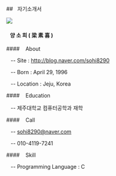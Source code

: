 ##&nbsp;&nbsp;&nbsp;자기소개서

![](http://postfiles14.naver.net/20160329_237/sohi8290_1459230611788ln8Rv_JPEG/face2.jpg?type=w2)

#### &nbsp;&nbsp; 양 소 희 ( 梁 素 喜 )

####&nbsp;&nbsp;&nbsp;&nbsp;About

&nbsp;&nbsp;&nbsp;-- Site : http://blog.naver.com/sohi8290

&nbsp;&nbsp;&nbsp;-- Born : April 29, 1996

&nbsp;&nbsp;&nbsp;-- Location : Jeju, Korea

####&nbsp;&nbsp;&nbsp;&nbsp;Education

&nbsp;&nbsp;&nbsp;-- 제주대학교 컴퓨터공학과 재학

####&nbsp;&nbsp;&nbsp;&nbsp;Call 

&nbsp;&nbsp;&nbsp;-- <a href="sohi8290@naver.com"> sohi8290@naver.com </a>

&nbsp;&nbsp;&nbsp;-- 010-4119-7241

####&nbsp;&nbsp;&nbsp;&nbsp;Skill 

&nbsp;&nbsp;&nbsp;-- Programming Language : C

